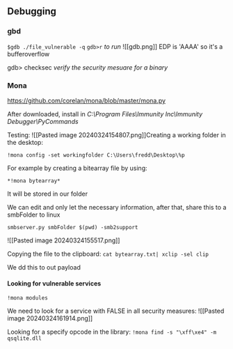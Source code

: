 ## Debugging
### gbd
`$gdb ./file_vulnerable -q`
`gdb>r` *to run*
![[gdb.png]] EDP is 'AAAA' so it's a bufferoverflow

gdb> checksec *verify the security mesuare for a binary*

### Mona
https://github.com/corelan/mona/blob/master/mona.py

After downloaded, install in *C:\Program Files\Immunity Inc\Immunity Debugger\PyCommands*

Testing:
![[Pasted image 20240324154807.png]]Creating a working folder in the desktop:
```
!mona config -set workingfolder C:\Users\fredd\Desktop\%p
```

For example by creating a bitearray file by using:

`*!mona bytearray*`

It will be stored in our folder

We can edit and only let the necessary information, after that, share this to a smbFolder to linux

```
smbserver.py smbFolder $(pwd) -smb2support
```
![[Pasted image 20240324155517.png]]

Copying the file to the clipboard:
`cat bytearray.txt| xclip -sel clip`

We dd this to out payload

#### Looking for vulnerable services

```
!mona modules
```

We need to look for a service with FALSE in all security measures:
![[Pasted image 20240324161914.png]]

Looking for a specify opcode in the library:
`!mona find -s "\xff\xe4" -m qsqlite.dll`

